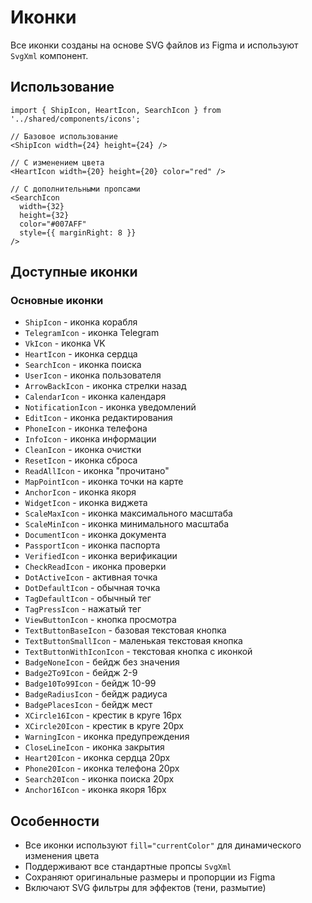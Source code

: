 # Иконки

Все иконки созданы на основе SVG файлов из Figma и используют `SvgXml` компонент.

## Использование

```tsx
import { ShipIcon, HeartIcon, SearchIcon } from '../shared/components/icons';

// Базовое использование
<ShipIcon width={24} height={24} />

// С изменением цвета
<HeartIcon width={20} height={20} color="red" />

// С дополнительными пропсами
<SearchIcon 
  width={32} 
  height={32} 
  color="#007AFF"
  style={{ marginRight: 8 }}
/>
```

## Доступные иконки

### Основные иконки
- `ShipIcon` - иконка корабля
- `TelegramIcon` - иконка Telegram
- `VkIcon` - иконка VK
- `HeartIcon` - иконка сердца
- `SearchIcon` - иконка поиска
- `UserIcon` - иконка пользователя
- `ArrowBackIcon` - иконка стрелки назад
- `CalendarIcon` - иконка календаря
- `NotificationIcon` - иконка уведомлений
- `EditIcon` - иконка редактирования
- `PhoneIcon` - иконка телефона
- `InfoIcon` - иконка информации
- `CleanIcon` - иконка очистки
- `ResetIcon` - иконка сброса
- `ReadAllIcon` - иконка "прочитано"
- `MapPointIcon` - иконка точки на карте
- `AnchorIcon` - иконка якоря
- `WidgetIcon` - иконка виджета
- `ScaleMaxIcon` - иконка максимального масштаба
- `ScaleMinIcon` - иконка минимального масштаба
- `DocumentIcon` - иконка документа
- `PassportIcon` - иконка паспорта
- `VerifiedIcon` - иконка верификации
- `CheckReadIcon` - иконка проверки
- `DotActiveIcon` - активная точка
- `DotDefaultIcon` - обычная точка
- `TagDefaultIcon` - обычный тег
- `TagPressIcon` - нажатый тег
- `ViewButtonIcon` - кнопка просмотра
- `TextButtonBaseIcon` - базовая текстовая кнопка
- `TextButtonSmallIcon` - маленькая текстовая кнопка
- `TextButtonWithIconIcon` - текстовая кнопка с иконкой
- `BadgeNoneIcon` - бейдж без значения
- `Badge2To9Icon` - бейдж 2-9
- `Badge10To99Icon` - бейдж 10-99
- `BadgeRadiusIcon` - бейдж радиуса
- `BadgePlacesIcon` - бейдж мест
- `XCircle16Icon` - крестик в круге 16px
- `XCircle20Icon` - крестик в круге 20px
- `WarningIcon` - иконка предупреждения
- `CloseLineIcon` - иконка закрытия
- `Heart20Icon` - иконка сердца 20px
- `Phone20Icon` - иконка телефона 20px
- `Search20Icon` - иконка поиска 20px
- `Anchor16Icon` - иконка якоря 16px

## Особенности

- Все иконки используют `fill="currentColor"` для динамического изменения цвета
- Поддерживают все стандартные пропсы `SvgXml`
- Сохраняют оригинальные размеры и пропорции из Figma
- Включают SVG фильтры для эффектов (тени, размытие)
